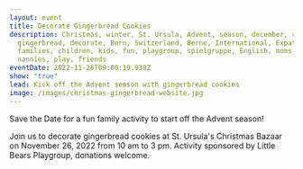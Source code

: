 ```yaml
---
layout: event
title: Decorate Gingerbread Cookies
description: Christmas, winter, St. Ursula, Advent, season, december, cookies,
  gingerbread, decorate, Bern, Switzerland, Berne, International, Expat, family,
  families, children, kids, fun, playgroup, spielgruppe, English, moms, dads,
  nannies, play, friends
eventDate: 2022-11-26T09:00:19.939Z
show: "true"
lead: Kick off the Advent season with gingerbread cookies
image: /images/christmas-gingerbread-website.jpg
---
```

Save the Date for a fun family activity to start off the Advent season!

Join us to decorate gingerbread cookies at St. Ursula's Christmas Bazaar on November 26, 2022 from 10 am to 3 pm. Activity sponsored by Little Bears Playgroup, donations welcome.